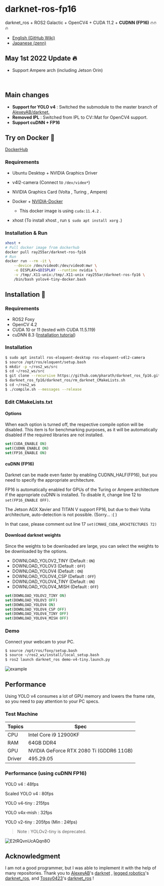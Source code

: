 # darknet-ros-fp16

darknet_ros + ROS2 Galactic + OpenCV4 + CUDA 11.2 + __CUDNN (FP16)__ :fire::fire::fire:

- [English (GitHub Wiki)](https://github.com/Ar-Ray-code/darknet_ros_fp16/wiki/Darknet_ros_FP16-Report-(1.3x-faster)-%F0%9F%94%A5)
- [Japanese (zenn)](https://zenn.dev/array/articles/4c82fc8382e62d)

## May 1st 2022 Update :fire:

- Support Ampere arch (including Jetson Orin)

<br>

## Main changes

- __Support for YOLO v4__ : Switched the submodule to the master branch of [AlexeyAB/darknet.](https://github.com/AlexeyAB/darknet)
- __Removed IPL__ : Switched from IPL to CV::Mat for OpenCV4 support.
- __Support cuDNN + FP16__

## Try on Docker :whale:

[DockerHub](https://hub.docker.com/r/ray255ar/darknet-ros-fp16)

### Requirements

- Ubuntu Desktop + NVIDIA Graphics Driver
- v4l2-camera (Connect to `/dev/video*`)
- NVIDIA Graphics Card (Volta , Turing , Ampere) 
- Docker + [NVIDIA-Docker](https://github.com/NVIDIA/nvidia-docker) 
  - This docker image is using `cuda:11.4.2` .

- xhost (To install xhost , run `$ sudo apt install xorg` .)

### Installation & Run

```bash
xhost +
# Pull docker image from dockerhub
docker pull ray255ar/darknet-ros-fp16
# Run 
docker run --rm -it \
	--device /dev/video0:/dev/video0:mwr \
	-e DISPLAY=$DISPLAY --runtime nvidia \
	-v /tmp/.X11-unix:/tmp/.X11-unix ray255ar/darknet-ros-fp16 \
    /bin/bash yolov4-tiny-docker.bash
```



## Installation :turtle:

### Requirements
- ROS2 Foxy
- OpenCV 4.2
- CUDA 10 or 11 (tested with CUDA 11.5.119)
- cuDNN 8.3 ([Installation tutorial](https://docs.nvidia.com/deeplearning/cudnn/install-guide/index.html))

### Installation
```bash
$ sudo apt install ros-eloquent-desktop ros-eloquent-v4l2-camera
$ source /opt/ros/eloquent/setup.bash
$ mkdir -p ~/ros2_ws/src
$ cd ~/ros2_ws/src
$ git clone --recursive https://github.com/pharath/darknet_ros_fp16.git
$ darknet_ros_fp16/darknet_ros/rm_darknet_CMakeLists.sh
$ cd ~/ros2_ws
$ ./compile.sh --messages --release
```
### Edit CMakeLists.txt

#### Options

When each option is turned off, the respective compile option will be disabled. This item is for benchmarking purposes, as it will be automatically disabled if the required libraries are not installed.

```cmake
set(CUDA_ENABLE ON)
set(CUDNN_ENABLE ON)
set(FP16_ENABLE ON)
```

#### cuDNN (FP16)

Darknet can be made even faster by enabling CUDNN_HALF(FP16), but you need to specify the appropriate architecture. 

FP16 is automatically enabled for GPUs of the Turing or Ampere architecture if the appropriate cuDNN is installed. To disable it, change line 12 to `set(FP16_ENABLE OFF)`.

The Jetson AGX Xavier and TITAN V support FP16, but due to their Volta architecture, auto-detection is not possible. (Sorry... :( )

In that case, please comment out line 17 `set(CMAKE_CUDA_ARCHITECTURES 72)`

#### Download darknet weights

Since the weights to be downloaded are large, you can select the weights to be downloaded by the options.

- DOWNLOAD_YOLOV2_TINY (Default : `ON`)
- DOWNLOAD_YOLOV3 (Default : `OFF`)
- DOWNLOAD_YOLOV4 (Default : `ON`)
- DOWNLOAD_YOLOV4_CSP (Default : `OFF`)
- DOWNLOAD_YOLOV4_TINY (Default : `ON`)
- DOWNLOAD_YOLOV4_MISH (Default : `OFF`)

```cmake
set(DOWNLOAD_YOLOV2_TINY ON)
set(DOWNLOAD_YOLOV3 OFF)
set(DOWNLOAD_YOLOV4 ON)
set(DOWNLOAD_YOLOV4_CSP OFF)
set(DOWNLOAD_YOLOV4_TINY OFF)
set(DOWNLOAD_YOLOV4_MISH OFF)
```



### Demo

Connect your webcam to your PC.

```bash
$ source /opt/ros/foxy/setup.bash
$ source ~/ros2_ws/install/local_setup.bash
$ ros2 launch darknet_ros demo-v4-tiny.launch.py
```

![example](https://user-images.githubusercontent.com/67567093/117596596-a2c8db00-b17e-11eb-90f9-146212e64567.png)



## Performance

Using YOLO v4 consumes a lot of GPU memory and lowers the frame rate, so you need to pay attention to your PC specs.

### Test Machine

| Topics | Spec                                    |
| ------ | --------------------------------------- |
| CPU    | Intel Core i9 12900KF                   |
| RAM    | 64GB DDR4                               |
| GPU    | NVIDIA GeForce RTX 2080 Ti (GDDR6 11GB) |
| Driver | 495.29.05                               |

### Performance (using cuDNN FP16)

YOLO v4 : 48fps

Scaled YOLO v4 : 80fps

YOLO v4-tiny : 215fps

YOLO v4x-mish : 32fps

YOLO v2-tiny : 205fps (Min : 24fps)

> Note : YOLOv2-tiny is deprecated.

![E2tRQvnUcAQqn8O](https://user-images.githubusercontent.com/67567093/121984014-35d3e100-cdcd-11eb-9959-b1063a9a0b2b.jpeg)



## Acknowledgment
 I am not a good programmer, but I was able to implement it with the help of many repositories. Thank you to [AlexeyAB](https://github.com/AlexeyAB)'s [darknet](https://github.com/AlexeyAB/darknet) , [legged robotics](https://github.com/leggedrobotics)'s [darknet_ros](https://github.com/leggedrobotics/darknet_ros), and [Tossy0423](https://github.com/Tossy0423/)'s [darknet_ros](https://github.com/Tossy0423/yolov4-for-darknet_ros/) !
